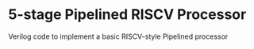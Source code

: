 # 5-stage Pipelined RISCV Processor
Verilog code to implement a basic RISCV-style Pipelined processor
